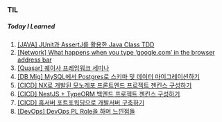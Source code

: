 ### TIL
##### Today I Learned

1. [[JAVA] JUnit과 AssertJ를 활용한 Java Class TDD](/JAVA/JUnit&AssertJ)
2. [[Network] What happens when you type ‘google.com’ in the browser address bar](/CS/DNS/README.md)
3. [[Quasar] 퀘이사 프레임워크 세미나](https://devlkhkr.github.io/quasar-seminar/dist/spa)
4. [[DB Mig] MySQL에서 Postgres로 스키마 및 데이터 마이그레이션하기]()
5. [[CICD] NX로 개발된 모노레포 프론트엔드 프로젝트 젠킨스 구성하기]()
6. [[CICD] NestJS + TypeORM 백엔드 프로젝트 젠킨스 구성하기]()
7. [[CICD] 홈서버 포트포워딩으로 개발서버 구축하기]()
8. [[DevOps] DevOps PL Role을 하며 느낀점들]()
